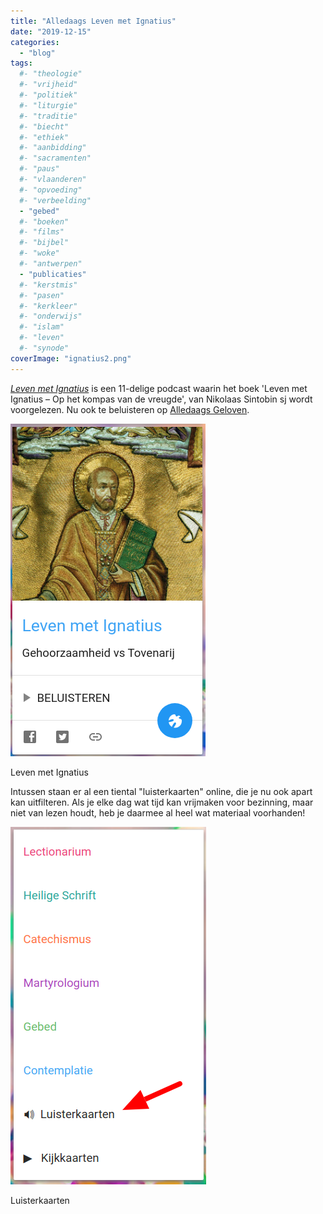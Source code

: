 ```yaml
---
title: "Alledaags Leven met Ignatius"
date: "2019-12-15"
categories: 
  - "blog"
tags:
  #- "theologie"
  #- "vrijheid"
  #- "politiek"
  #- "liturgie"
  #- "traditie"
  #- "biecht"
  #- "ethiek"
  #- "aanbidding"
  #- "sacramenten"
  #- "paus"
  #- "vlaanderen"
  #- "opvoeding"
  #- "verbeelding"
  - "gebed"
  #- "boeken"
  #- "films"
  #- "bijbel"
  #- "woke"
  #- "antwerpen"
  - "publicaties"
  #- "kerstmis"
  #- "pasen"
  #- "kerkleer"
  #- "onderwijs"
  #- "islam"
  #- "leven"
  #- "synode"
coverImage: "ignatius2.png"
---
```


_[Leven met Ignatius](https://www.jezuieten.org/nieuws/ignatiaanse-spiritualiteit-in-elf-podcasts/)_ is een 11-delige podcast waarin het boek 'Leven met Ignatius – Op het kompas van de vreugde', van Nikolaas Sintobin sj wordt voorgelezen. Nu ook te beluisteren op [Alledaags Geloven](https://alledaags.gelovenleren.net/).

[![](images/ignatius.png)](https://alledaags.gelovenleren.net/link/MzQyNzg1NzA5ODc0NzM=)

Leven met Ignatius

Intussen staan er al een tiental "luisterkaarten" online, die je nu ook apart kan uitfilteren. Als je elke dag wat tijd kan vrijmaken voor bezinning, maar niet van lezen houdt, heb je daarmee al heel wat materiaal voorhanden!

[![](images/luisterkaarten.png)](https://alledaags.gelovenleren.net/)

Luisterkaarten
